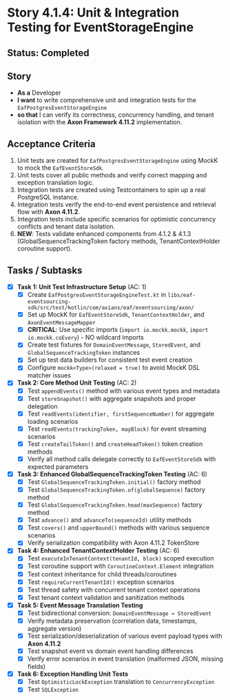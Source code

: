 # Story 4.1.4: Unit & Integration Testing for EventStorageEngine

## Status: Completed

## Story

- **As a** Developer
- **I want** to write comprehensive unit and integration tests for the `EafPostgresEventStorageEngine`
- **so that** I can verify its correctness, concurrency handling, and tenant isolation with the **Axon Framework 4.11.2** implementation.

## Acceptance Criteria

1. Unit tests are created for `EafPostgresEventStorageEngine` using MockK to mock the `EafEventStoreSdk`.
2. Unit tests cover all public methods and verify correct mapping and exception translation logic.
3. Integration tests are created using Testcontainers to spin up a real PostgreSQL instance.
4. Integration tests verify the end-to-end event persistence and retrieval flow with **Axon 4.11.2**.
5. Integration tests include specific scenarios for optimistic concurrency conflicts and tenant data isolation.
6. **NEW**: Tests validate enhanced components from 4.1.2 & 4.1.3 (GlobalSequenceTrackingToken factory methods, TenantContextHolder coroutine support).

## Tasks / Subtasks

- [x] **Task 1: Unit Test Infrastructure Setup** (AC: 1)
  - [x] Create `EafPostgresEventStorageEngineTest.kt` in `libs/eaf-eventsourcing-sdk/src/test/kotlin/com/axians/eaf/eventsourcing/axon/`
  - [x] Set up MockK for `EafEventStoreSdk`, `TenantContextHolder`, and `AxonEventMessageMapper`
  - [x] **CRITICAL**: Use specific imports (`import io.mockk.mockk`, `import io.mockk.coEvery`) - NO wildcard imports
  - [x] Create test fixtures for `DomainEventMessage`, `StoredEvent`, and `GlobalSequenceTrackingToken` instances
  - [x] Set up test data builders for consistent test event creation
  - [x] Configure `mockk<Type>(relaxed = true)` to avoid MockK DSL matcher issues

- [x] **Task 2: Core Method Unit Testing** (AC: 2)
  - [x] Test `appendEvents()` method with various event types and metadata
  - [x] Test `storeSnapshot()` with aggregate snapshots and proper delegation
  - [x] Test `readEvents(identifier, firstSequenceNumber)` for aggregate loading scenarios
  - [x] Test `readEvents(trackingToken, mayBlock)` for event streaming scenarios
  - [x] Test `createTailToken()` and `createHeadToken()` token creation methods
  - [x] Verify all method calls delegate correctly to `EafEventStoreSdk` with expected parameters

- [x] **Task 3: Enhanced GlobalSequenceTrackingToken Testing** (AC: 6)
  - [x] Test `GlobalSequenceTrackingToken.initial()` factory method
  - [x] Test `GlobalSequenceTrackingToken.of(globalSequence)` factory method
  - [x] Test `GlobalSequenceTrackingToken.head(maxSequence)` factory method
  - [x] Test `advance()` and `advanceTo(sequenceId)` utility methods
  - [x] Test `covers()` and `upperBound()` methods with various sequence scenarios
  - [x] Verify serialization compatibility with Axon 4.11.2 TokenStore

- [x] **Task 4: Enhanced TenantContextHolder Testing** (AC: 6)
  - [x] Test `executeInTenantContext(tenantId, block)` scoped execution
  - [x] Test coroutine support with `CoroutineContext.Element` integration
  - [x] Test context inheritance for child threads/coroutines
  - [x] Test `requireCurrentTenantId()` exception scenarios
  - [x] Test thread safety with concurrent tenant context operations
  - [x] Test tenant context validation and sanitization methods

- [x] **Task 5: Event Message Translation Testing**
  - [x] Test bidirectional conversion: `DomainEventMessage ↔ StoredEvent`
  - [x] Verify metadata preservation (correlation data, timestamps, aggregate version)
  - [x] Test serialization/deserialization of various event payload types with **Axon 4.11.2**
  - [x] Test snapshot event vs domain event handling differences
  - [x] Verify error scenarios in event translation (malformed JSON, missing fields)

- [x] **Task 6: Exception Handling Unit Tests**
  - [x] Test `OptimisticLockException` translation to `ConcurrencyException`
  - [x] Test `SQLException`
